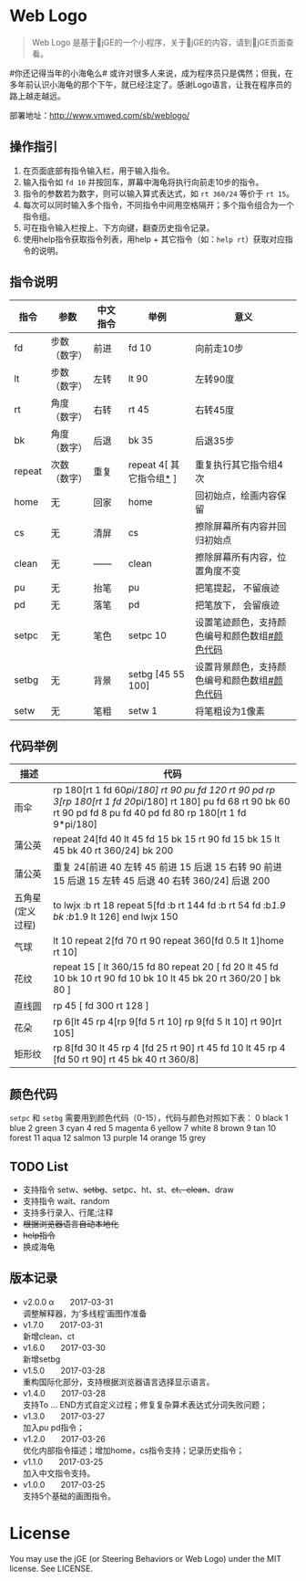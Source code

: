 # Web Logo
> Web Logo 是基于:dragon:jGE的一个小程序，关于:dragon:jGE的内容，请到:dragon:jGE页面查看。  
    
#你还记得当年的小海龟么# 或许对很多人来说，成为程序员只是偶然；但我，在多年前认识小海龟的那个下午，就已经注定了。感谢Logo语言，让我在程序员的路上越走越远。

部署地址：<http://www.vmwed.com/sb/weblogo/>  

## 操作指引
1. 在页面底部有指令输入栏，用于输入指令。
1. 输入指令如 `fd 10` 并按回车，屏幕中海龟将执行向前走10步的指令。
1. 指令的参数若为数字，则可以输入算式表达式，如 `rt 360/24` 等价于 `rt 15`。
1. 每次可以同时输入多个指令，不同指令中间用空格隔开；多个指令组合为一个指令组。
1. 可在指令输入栏按上、下方向键，翻查历史指令记录。
1. 使用help指令获取指令列表，用help + 其它指令（如：`help rt`）获取对应指令的说明。

## 指令说明
指令 | 参数 | 中文指令 | 举例 | 意义
----|------|----------|----------|----------
fd  | 步数（数字） | 前进 | fd 10 | 向前走10步
lt  | 步数（数字） | 左转 | lt 90 | 左转90度
rt  | 角度（数字） | 右转 | rt 45 | 右转45度
bk  | 角度（数字） | 后退 | bk 35 | 后退35步
repeat | 次数（数字） | 重复 | repeat 4[ 其它指令组[*] ] | 重复执行其它指令组4次
home| 无 | 回家 | home | 回初始点，绘画内容保留
cs | 无 | 清屏 | cs | 擦除屏幕所有内容并回归初始点
clean | 无 | —— | clean | 擦除屏幕所有内容，位置角度不变
pu | 无 | 抬笔 | pu | 把笔提起， 不留痕迹
pd | 无 | 落笔 | pd | 把笔放下， 会留痕迹
setpc | 无 | 笔色 | setpc 10 | 设置笔迹颜色，支持颜色编号和颜色数组[#颜色代码]
setbg | 无 | 背景 | setbg [45 55 100] | 设置背景颜色，支持颜色编号和颜色数组[#颜色代码]
setw | 无 | 笔粗 | setw 1 | 将笔粗设为1像素

  
[*]: # "多个指令组合一起，中间用空格隔开。如：fd 100 rt 90"
[#颜色代码]: #颜色代码 "详情参考 颜色代码 一节。"


## 代码举例
描述 | 代码
--|--
雨伞 | rp 180[rt 1 fd 60*pi/180] rt 90 pu fd 120 rt 90 pd rp 3[rp 180[rt 1 fd 20*pi/180] rt 180] pu fd 68 rt 90 bk 60 rt 90 pd fd 8 pu fd 40 pd fd 80 rp 180[rt 1 fd 9*pi/180] 
蒲公英 | repeat 24[fd 40 lt 45 fd 15 bk 15 rt 90 fd 15 bk 15  lt 45 bk 40 rt 360/24] bk 200
蒲公英 | 重复 24[前进 40 左转 45 前进 15 后退 15 右转 90 前进 15 后退 15  左转 45 后退 40 右转 360/24] 后退 200
五角星(定义过程) | to lwjx :b rt 18 repeat 5[fd :b rt 144 fd :b rt 54 fd :b*1.9 bk :b*1.9 lt 126] end lwjx 150
气球 | lt 10 repeat 2[fd 70 rt 90 repeat 360[fd 0.5 lt 1]home rt 10] 
花纹 | repeat 15 [ lt 360/15 fd 80 repeat 20 [ fd 20 lt 45 fd 10 bk 10 rt 90 fd 10 bk 10 lt 45 bk 20 rt 360/20 ] bk 80 ]
直线圆 | rp 45 [ fd 300 rt 128 ]
花朵 | rp 6[lt 45 rp 4[rp 9[fd 5 rt 10] rp 9[fd 5 lt 10] rt 90]rt 105]
矩形纹 | rp 8[fd 30 lt 45 rp 4 [fd 25 rt 90] rt 45 fd 10 lt 45 rp 4 [fd 50 rt 90] rt 45 bk 40 rt 360/8]


## 颜色代码
`setpc` 和 `setbg` 需要用到颜色代码（0-15），代码与颜色对照如下表：
	 0  black	 1  blue	 2  green	 3  cyan
	 4  red		 5  magenta	 6  yellow	 7 white
	 8  brown	 9  tan		10  forest	11  aqua
	12  salmon	13  purple	14  orange	15  grey

## TODO List
* 支持指令 setw、~~setbg~~、setpc、ht、st、~~ct、clean~~、draw
* 支持指令 wait、random
* 支持多行录入、行尾;注释
* ~~根据浏览器语言自动本地化~~
* ~~help指令~~
* 换成海龟

## 版本记录
* v2.0.0 α　　2017-03-31  
    调整解释器，为‘多线程’画图作准备
* v1.7.0　　2017-03-31  
    新增clean、ct
* v1.6.0　　2017-03-30  
    新增setbg
* v1.5.0　　2017-03-28  
    重构国际化部分，支持根据浏览器语言选择显示语言。
* v1.4.0　　2017-03-28  
    支持To ... END方式自定义过程；修复复杂算术表达式分词失败问题；
* v1.3.0　　2017-03-27  
    加入pu pd指令；
* v1.2.0　　2017-03-26  
    优化内部指令描述；增加home，cs指令支持；记录历史指令；
* v1.1.0　　2017-03-25  
    加入中文指令支持。
* v1.0.0　　2017-03-25  
    支持5个基础的画图指令。

# License
You may use the jGE (or Steering Behaviors or Web Logo) under the MIT license. See LICENSE.
